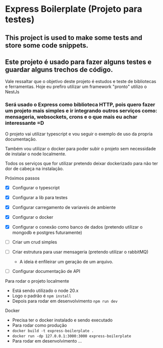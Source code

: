# Express Boilerplate (Projeto para testes)

## This project is used to make some tests and store some code snippets.
## Este projeto é usado para fazer alguns testes e guardar alguns trechos de código.

Vale ressaltar que o objetivo deste projeto é estudos e teste de bibliotecas e ferramentas.
Hoje eu prefiro utilizar um framework "pronto" utilizo o NestJs


### Será usado o Express como biblioteca HTTP, pois quero fazer um projeto mais simples e ir integrando outros serviços como: mensageria, websockets, crons e o que mais eu achar interessante =D

O projeto vai utilizar typescript e vou seguir o exemplo de uso da propria documentação.

Também vou utilizar o docker para poder subir o projeto sem necessidade de instalar o node localmente.

Todos os serviços que for utilizar pretendo deixar dockerizado para não ter dor de cabeça na instalação.

Próximos passos

- [X] Configurar o typescript
- [X] Configurar a lib para testes
- [X] Configurar carregamento de variaveis de ambiente
- [X] Configurar o docker
- [X] Configurar o conexão como banco de dados (pretendo utilizar o mongodb e postgres futuramente)
- [ ] Criar um crud simples
- [ ] Criar estrutura para usar mensageria (pretendo utilizar o rabbitMQ)
    - A ideia é enfileirar um geração de um arquivo.
- [ ] Configurar documentação de API 



Para rodar o projeto localmente
 - Está sendo utilizado o node 20.x
 - Logo o padrão é `npm install`
 - Depois para rodar em desenvolvimento `npm run dev`



Docker 
 - Precisa ter o docker instalado e sendo executado
 - Para rodar como produção
 - `docker build -t express-boilerplate .`
 - `docker run -dp 127.0.0.1:3000:3000 express-boilerplate`
 - Para rodar em desenvolvimento ...


